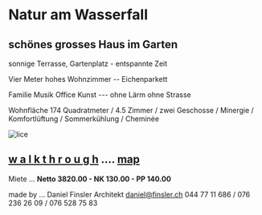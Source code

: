 # **Natur am Wasserfall**

## schönes grosses Haus im Garten

sonnige Terrasse, Gartenplatz - entspannte Zeit

Vier Meter hohes Wohnzimmer -- Eichenparkett

Familie Musik Office Kunst --- ohne Lärm ohne Strasse

Wohnfläche 174 Quadratmeter  / 4.5 Zimmer  / zwei Geschosse  / Minergie / Komfortlüftung / Sommerkühlung / Cheminée

![lice](.attachments.5692/lice.gif)



##    [w a l k t h r o u g h](https://my.matterport.com/show/?m=CShoARNzPcW)    ....    [map](https://www.openstreetmap.org/#map=19/47.512871/8.640164)

Miete ... **Netto 3820.00  -  NK 130.00  -  PP 140.00**

made by ... Daniel Finsler Architekt [daniel@finsler.ch](https://finsler.ch)  044 77 11 686  /  076 236 26 09  /  076 528 75 83
